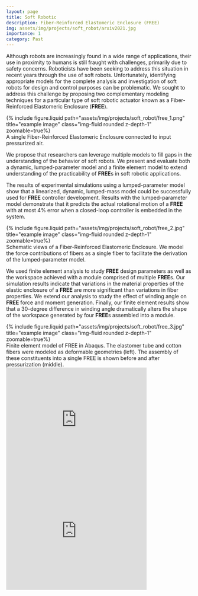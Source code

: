 ```yaml
---
layout: page
title: Soft Robotic
description: Fiber-Reinforced Elastomeric Enclosure (FREE)
img: assets/img/projects/soft_robot/arxiv2021.jpg
importance: 1
category: Past
---
```


Although robots are increasingly found in a wide range of applications, their use in proximity to humans is still fraught with challenges, primarily due to safety concerns. Roboticists have been seeking to address this situation in recent years through the use of soft robots. Unfortunately, identifying appropriate models for the complete analysis and investigation of soft robots for design and control purposes can be problematic. We sought to address this challenge by proposing two complementary modeling techniques for a particular type of soft robotic actuator known as a Fiber-Reinforced Elastomeric Enclosure (<b>FREE</b>).

<div class="row justify-content-sm-center">
    <div class="col-sm-4 mt-3 mt-md-0">
        {% include figure.liquid path="assets/img/projects/soft_robot/free_1.png" title="example image" class="img-fluid rounded z-depth-1" zoomable=true%}
    </div>  
</div>
<div class="caption">
  A single Fiber-Reinforced Elastomeric Enclosure connected to input pressurized air.
</div>

We propose that researchers can leverage multiple models to fill gaps in the understanding of the behavior of soft robots. We present and evaluate both a dynamic, lumped-parameter model and a finite element model to extend understanding of the practicability of <b>FREE</b>s in soft robotic applications.

The results of experimental simulations using a lumped-parameter model show that a linearized, dynamic, lumped-mass model could be successfully used for <b>FREE</b> controller development. Results with the lumped-parameter model demonstrate that it predicts the actual rotational motion of a <b>FREE</b> with at most 4% error when a closed-loop controller is embedded in the system.

<div class="row justify-content-sm-center">
    <div class="col-sm-10 mt-3 mt-md-0">
        {% include figure.liquid path="assets/img/projects/soft_robot/free_2.jpg" title="example image" class="img-fluid rounded z-depth-1" zoomable=true%}
    </div>
</div>
<div class="caption">
  Schematic views of a Fiber-Reinforced Elastomeric Enclosure. We model the force contributions of fibers as a single fiber to facilitate the derivation of the lumped-parameter model.
</div>

We used finite element analysis to study <b>FREE</b> design parameters as well as the workspace achieved with a module comprised of multiple <b>FREE</b>s. Our simulation results indicate that variations in the material properties of the elastic enclosure of a <b>FREE</b> are more significant than variations in fiber properties. We extend our analysis to study the effect of winding angle on <b>FREE</b> force and moment generation. Finally, our finite element results show that a 30-degree difference in winding angle dramatically alters the shape of the workspace generated by four <b>FREE</b>s assembled into a module.

<div class="row justify-content-sm-center">
    <div class="col-sm-10 mt-3 mt-md-0">
        {% include figure.liquid path="assets/img/projects/soft_robot/free_3.jpg" title="example image" class="img-fluid rounded z-depth-1" zoomable=true%}
    </div>
</div>
<div class="caption">
  Finite element model of FREE in Abaqus. The elastomer tube and cotton fibers were modeled as deformable geometries (left). The assembly of these constituents into a single FREE is shown before and after pressurization (middle).
</div>

<div class="vimeo-wrapper">
<div class="vimeo-video-1">
<iframe width="380" height="300" src="https://www.youtube.com/embed/vwmvWCrHNQM?rel=0" frameborder="0" allowfullscreen></iframe>
</div>
<div class="vimeo-video-2">
<iframe width="380" height="300" src="https://www.youtube.com/embed/QmHQ5fhtB2A?rel=0" frameborder="0" allowfullscreen></iframe>
</div>
</div>